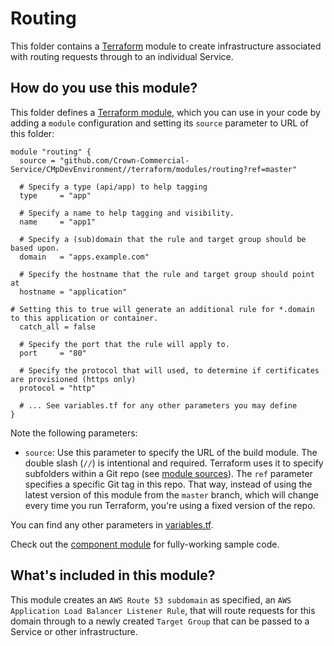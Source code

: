 # Routing

This folder contains a [Terraform](https://www.terraform.io/) module to create infrastructure associated with routing requests through to an individual Service.

## How do you use this module?

This folder defines a [Terraform module](https://www.terraform.io/docs/modules/usage.html), which you can use in your
code by adding a `module` configuration and setting its `source` parameter to URL of this folder:

```hcl
module "routing" {
  source = "github.com/Crown-Commercial-Service/CMpDevEnvironment//terraform/modules/routing?ref=master"

  # Specify a type (api/app) to help tagging 
  type     = "app"

  # Specify a name to help tagging and visibility.
  name     = "app1"

  # Specify a (sub)domain that the rule and target group should be based upon.
  domain   = "apps.example.com"

  # Specify the hostname that the rule and target group should point at
  hostname = "application"

# Setting this to true will generate an additional rule for *.domain to this application or container.
  catch_all = false

  # Specify the port that the rule will apply to.
  port     = "80"

  # Specify the protocol that will used, to determine if certificates are provisioned (https only) 
  protocol = "http"

  # ... See variables.tf for any other parameters you may define
}
```

Note the following parameters:

* `source`: Use this parameter to specify the URL of the build module. The double slash (`//`) is intentional 
  and required. Terraform uses it to specify subfolders within a Git repo (see [module 
  sources](https://www.terraform.io/docs/modules/sources.html)). The `ref` parameter specifies a specific Git tag in 
  this repo. That way, instead of using the latest version of this module from the `master` branch, which 
  will change every time you run Terraform, you're using a fixed version of the repo.

You can find any other parameters in [variables.tf](variables.tf).

Check out the [component module](https://github.com/Crown-Commercial-Service/CMpDevEnvironment/blob/develop/terraform/modules/component/main.tf) for fully-working sample code. 

## What's included in this module?

This module creates an `AWS Route 53 subdomain` as specified, an `AWS Application Load Balancer Listener Rule`, that will route requests for this domain through to a newly created `Target Group` that can be passed to a Service or other infrastructure.
